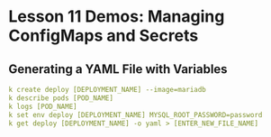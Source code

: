 # Lesson 11 Demos: Managing ConfigMaps and Secrets

## Generating a YAML File with Variables

```yaml
k create deploy [DEPLOYMENT_NAME] --image=mariadb
k describe pods [POD_NAME]
k logs [POD_NAME]
k set env deploy [DEPLOYMENT_NAME] MYSQL_ROOT_PASSWORD=password
k get deploy [DEPLOYMENT_NAME] -o yaml > [ENTER_NEW_FILE_NAME]
```
